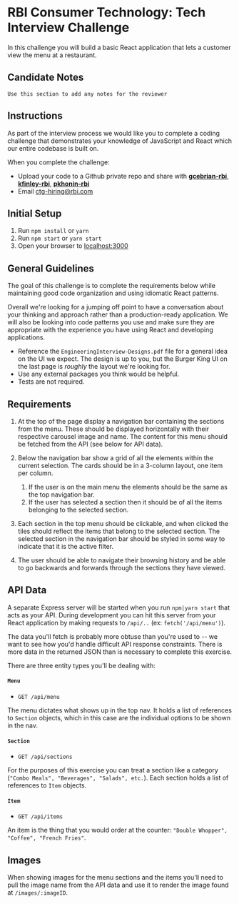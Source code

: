 # RBI Consumer Technology: Tech Interview Challenge

In this challenge you will build a basic React application that lets a customer view the menu at a restaurant.

## Candidate Notes

`Use this section to add any notes for the reviewer`

## Instructions

As part of the interview process we would like you to complete a coding challenge that demonstrates your knowledge of JavaScript and React which our entire codebase is built on.

When you complete the challenge:

- Upload your code to a Github private repo and share with [**gcebrian-rbi**](https://github.com/gcebrian-rbi), [**kfinley-rbi**](https://github.com/kfinley-rbi), [**pkhonin-rbi**](https://github.com/pkhonin-rbi)
- Email ctg-hiring@rbi.com

## Initial Setup

1. Run `npm install` or `yarn`
2. Run `npm start` or `yarn start`
3. Open your browser to [localhost:3000](http://localhost:3000)

## General Guidelines

The goal of this challenge is to complete the requirements below while maintaining good code organization and using idiomatic React patterns.

Overall we're looking for a jumping off point to have a conversation about your thinking and approach rather than a production-ready application. We will also be looking into code patterns you use and make sure they are appropriate with the experience you have using React and developing applications.

- Reference the `EngineeringInterview-Designs.pdf` file for a general idea on the UI we expect. The design is up to you, but the Burger King UI on the last page is _roughly_ the layout we're looking for.
- Use any external packages you think would be helpful.
- Tests are not required.

## Requirements

1. At the top of the page display a navigation bar containing the sections from the menu. These should be displayed horizontally with their respective carousel image and name. The content for this menu should be fetched from the API (see below for API data).

2. Below the navigation bar show a grid of all the elements within the current selection. The cards should be in a 3-column layout, one item per column.

   1. If the user is on the main menu the elements should be the same as the top navigation bar.
   2. If the user has selected a section then it should be of all the items belonging to the selected section.

3. Each section in the top menu should be clickable, and when clicked the tiles should reflect the items that belong to the selected section. The selected section in the navigation bar should be styled in some way to indicate that it is the active filter.

4. The user should be able to navigate their browsing history and be able to go backwards and forwards through the sections they have viewed.

## API Data

A separate Express server will be started when you run `npm|yarn start` that acts as your API. During development you can hit this server from your React application by making requests to `/api/..` (ex: `fetch('/api/menu')`).

The data you'll fetch is probably more obtuse than you're used to -- we want to see how you'd handle difficult API response constraints. There is more data in the returned JSON than is necessary to complete this exercise.

There are three entity types you'll be dealing with:

#### `Menu`

- `GET /api/menu`

The menu dictates what shows up in the top nav. It holds a list of references to `Section` objects, which in this case are the individual options to be shown in the nav.

#### `Section`

- `GET /api/sections`

For the purposes of this exercise you can treat a section like a category (`"Combo Meals", "Beverages", "Salads", etc.`). Each section holds a list of references to `Item` objects.

#### `Item`

- `GET /api/items`

An item is the thing that you would order at the counter: `"Double Whopper", "Coffee", "French Fries"`.

## Images

When showing images for the menu sections and the items you'll need to pull the image name from the API data and use it to render the image found at `/images/:imageID`.
